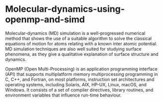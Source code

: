 # Molecular-dynamics-using-openmp-and-simd


Molecular-dynamics (MD) simulation is a well-progressed numerical method that shows the use of a 
suitable algorithm to solve the classical equations of motion for atoms relating with a known inter atomic potential. 
MD simulation techniques are also well suited for studying surface phenomena,
as they give a qualitative explanation of surface structure and dynamics.


 
OpenMP (Open Multi-Processing) is an application programming interface (API) that 
supports multiplatform memory multiprocessing programming in C, C++, and Fortran, 
on most platforms, instruction set architectures and operating systems, including Solaris, AIX, HP-UX, Linux, macOS, and Windows. 
It consists of a set of compiler directives, library routines, and environment variables that influence run-time behaviour.
